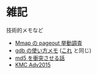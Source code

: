 # 雑記
技術的メモなど

- [Mmap の pageout 挙動調査](./file-based-mmap/file-based-mmap.md)
- [gdb の使い方メモ](./gdb/gdb.md) ([これ](https://gist.github.com/taiseiKMC/a442462eaf3dc7b8cda56ce91f93357a/) と同じ)
- [md5 を衝突させる話](./md5-coll/md5-coll.md)
- [KMC Adv2015](https://taiseikmc.github.io/Adv2015/)
